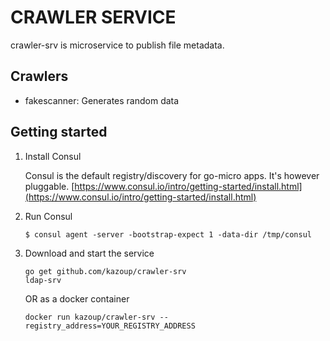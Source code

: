 # CRAWLER SERVICE

crawler-srv is microservice to publish file metadata.

## Crawlers
- fakescanner: Generates random data


## Getting started

1. Install Consul

	Consul is the default registry/discovery for go-micro apps. It's however pluggable.
	[https://www.consul.io/intro/getting-started/install.html](https://www.consul.io/intro/getting-started/install.html)

2. Run Consul
	```
	$ consul agent -server -bootstrap-expect 1 -data-dir /tmp/consul
	```


3. Download and start the service

	```shell
	go get github.com/kazoup/crawler-srv
	ldap-srv
	```

 	OR as a docker container

 	```shell
 	docker run kazoup/crawler-srv --registry_address=YOUR_REGISTRY_ADDRESS
 	```
